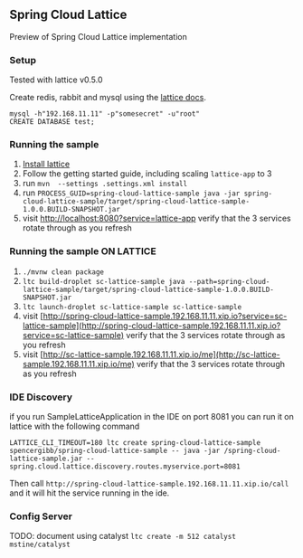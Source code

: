 ## Spring Cloud Lattice

Preview of Spring Cloud Lattice implementation

### Setup

Tested with lattice v0.5.0

Create redis, rabbit and mysql using the [lattice docs](http://lattice.cf/docs/docker-image-examples/). 

```
mysql -h"192.168.11.11" -p"somesecret" -u"root"
CREATE DATABASE test;
```

### Running the sample

1. [Install lattice](http://lattice.cf/docs/getting-started.html)
2. Follow the getting started guide, including scaling `lattice-app` to 3
4. run `mvn  --settings .settings.xml install`
5. run `PROCESS_GUID=spring-cloud-lattice-sample java -jar spring-cloud-lattice-sample/target/spring-cloud-lattice-sample-1.0.0.BUILD-SNAPSHOT.jar`
6. visit [http://localhost:8080?service=lattice-app](http://localhost:8080?service=lattice-app) verify that the 3 services rotate through as you refresh

### Running the sample ON LATTICE

1. `./mvnw clean package`
1. `ltc build-droplet sc-lattice-sample java --path=spring-cloud-lattice-sample/target/spring-cloud-lattice-sample-1.0.0.BUILD-SNAPSHOT.jar`
1. `ltc launch-droplet sc-lattice-sample sc-lattice-sample`
1. visit [http://spring-cloud-lattice-sample.192.168.11.11.xip.io?service=sc-lattice-sample](http://spring-cloud-lattice-sample.192.168.11.11.xip.io?service=sc-lattice-sample) verify that the 3 services rotate through as you refresh
1. visit [http://sc-lattice-sample.192.168.11.11.xip.io/me](http://sc-lattice-sample.192.168.11.11.xip.io/me) verify that the 3 services rotate through as you refresh

### IDE Discovery

if you run SampleLatticeApplication in the IDE on port 8081 you can run it on lattice
with the following command

`LATTICE_CLI_TIMEOUT=180 ltc create spring-cloud-lattice-sample spencergibb/spring-cloud-lattice-sample -- java -jar /spring-cloud-lattice-sample.jar --spring.cloud.lattice.discovery.routes.myservice.port=8081`

Then call `http://spring-cloud-lattice-sample.192.168.11.11.xip.io/call` and it will hit
the service running in the ide.

### Config Server

TODO: document using catalyst `ltc create -m 512 catalyst mstine/catalyst`

